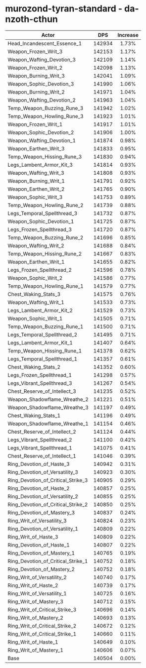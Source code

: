 # murozond-tyran-standard - da-nzoth-cthun
| Actor | DPS | Increase |
|---|:---:|:---:|
|Head_Incandescent_Essence_1|142934|1.73%|
|Weapon_Frozen_Writ_3|142153|1.17%|
|Weapon_Wafting_Devotion_3|142109|1.14%|
|Weapon_Frozen_Writ_2|142098|1.13%|
|Weapon_Burning_Writ_3|142041|1.09%|
|Weapon_Sophic_Devotion_3|141990|1.06%|
|Weapon_Burning_Writ_2|141971|1.04%|
|Weapon_Wafting_Devotion_2|141963|1.04%|
|Temp_Weapon_Buzzing_Rune_3|141942|1.02%|
|Temp_Weapon_Howling_Rune_3|141923|1.01%|
|Weapon_Frozen_Writ_1|141917|1.01%|
|Weapon_Sophic_Devotion_2|141906|1.00%|
|Weapon_Wafting_Devotion_1|141874|0.98%|
|Weapon_Earthen_Writ_3|141833|0.95%|
|Temp_Weapon_Hissing_Rune_3|141830|0.94%|
|Legs_Lambent_Armor_Kit_3|141814|0.93%|
|Weapon_Wafting_Writ_3|141808|0.93%|
|Weapon_Burning_Writ_1|141791|0.92%|
|Weapon_Earthen_Writ_2|141765|0.90%|
|Weapon_Sophic_Writ_3|141753|0.89%|
|Temp_Weapon_Howling_Rune_2|141739|0.88%|
|Legs_Temporal_Spellthread_3|141732|0.87%|
|Weapon_Sophic_Devotion_1|141725|0.87%|
|Legs_Frozen_Spellthread_3|141720|0.87%|
|Temp_Weapon_Buzzing_Rune_2|141696|0.85%|
|Weapon_Wafting_Writ_2|141688|0.84%|
|Temp_Weapon_Hissing_Rune_2|141667|0.83%|
|Weapon_Earthen_Writ_1|141655|0.82%|
|Legs_Frozen_Spellthread_2|141596|0.78%|
|Weapon_Sophic_Writ_2|141586|0.77%|
|Temp_Weapon_Howling_Rune_1|141579|0.77%|
|Chest_Waking_Stats_3|141575|0.76%|
|Weapon_Wafting_Writ_1|141533|0.73%|
|Legs_Lambent_Armor_Kit_2|141529|0.73%|
|Weapon_Sophic_Writ_1|141505|0.71%|
|Temp_Weapon_Buzzing_Rune_1|141500|0.71%|
|Legs_Temporal_Spellthread_2|141495|0.71%|
|Legs_Lambent_Armor_Kit_1|141407|0.64%|
|Temp_Weapon_Hissing_Rune_1|141378|0.62%|
|Legs_Temporal_Spellthread_1|141357|0.61%|
|Chest_Waking_Stats_2|141352|0.60%|
|Legs_Frozen_Spellthread_1|141298|0.57%|
|Legs_Vibrant_Spellthread_3|141267|0.54%|
|Chest_Reserve_of_Intellect_3|141235|0.52%|
|Weapon_Shadowflame_Wreathe_2|141221|0.51%|
|Weapon_Shadowflame_Wreathe_3|141197|0.49%|
|Chest_Waking_Stats_1|141196|0.49%|
|Weapon_Shadowflame_Wreathe_1|141154|0.46%|
|Chest_Reserve_of_Intellect_2|141124|0.44%|
|Legs_Vibrant_Spellthread_2|141100|0.42%|
|Legs_Vibrant_Spellthread_1|141075|0.41%|
|Chest_Reserve_of_Intellect_1|141046|0.39%|
|Ring_Devotion_of_Haste_3|140942|0.31%|
|Ring_Devotion_of_Versatility_3|140923|0.30%|
|Ring_Devotion_of_Critical_Strike_3|140905|0.29%|
|Ring_Devotion_of_Haste_2|140857|0.25%|
|Ring_Devotion_of_Versatility_2|140855|0.25%|
|Ring_Devotion_of_Critical_Strike_2|140850|0.25%|
|Ring_Devotion_of_Mastery_3|140837|0.24%|
|Ring_Writ_of_Versatility_3|140824|0.23%|
|Ring_Devotion_of_Versatility_1|140809|0.22%|
|Ring_Writ_of_Haste_3|140809|0.22%|
|Ring_Devotion_of_Haste_1|140807|0.22%|
|Ring_Devotion_of_Mastery_1|140765|0.19%|
|Ring_Devotion_of_Critical_Strike_1|140752|0.18%|
|Ring_Devotion_of_Mastery_2|140752|0.18%|
|Ring_Writ_of_Versatility_2|140740|0.17%|
|Ring_Writ_of_Haste_2|140739|0.17%|
|Ring_Writ_of_Versatility_1|140725|0.16%|
|Ring_Writ_of_Mastery_3|140712|0.15%|
|Ring_Writ_of_Critical_Strike_3|140696|0.14%|
|Ring_Writ_of_Mastery_2|140693|0.13%|
|Ring_Writ_of_Critical_Strike_2|140672|0.12%|
|Ring_Writ_of_Critical_Strike_1|140660|0.11%|
|Ring_Writ_of_Haste_1|140649|0.10%|
|Ring_Writ_of_Mastery_1|140606|0.07%|
|Base|140504|0.00%|
